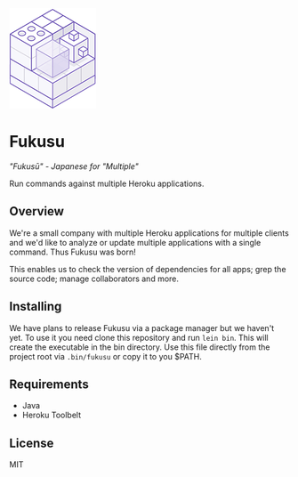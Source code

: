 ![](logo.png)

# Fukusu

_"Fukusū" - Japanese for "Multiple"_

Run commands against multiple Heroku applications.

## Overview

We're a small company with multiple Heroku applications for multiple clients and we'd like to analyze or update multiple applications with a single command. Thus Fukusu was born!

This enables us to check the version of dependencies for all apps; grep the source code; manage collaborators and more.

## Installing

We have plans to release Fukusu via a package manager but we haven't yet. To use it you need clone this repository and run `lein bin`. This will create the executable in the bin directory. Use this file directly from the project root via `.bin/fukusu` or copy it to you $PATH.

## Requirements

- Java
- Heroku Toolbelt

## License

MIT
